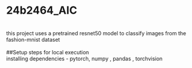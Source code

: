 # 24b2464_AIC
<br>
this project uses a pretrained resnet50 model to classify images from the fashion-mnist dataset
<br>
<br>
##Setup steps for local execution
<br>
installing dependencies - pytorch, numpy  , pandas , torchvision    
